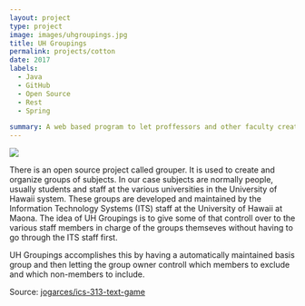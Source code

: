 ```yaml
---
layout: project
type: project
image: images/uhgroupings.jpg
title: UH Groupings
permalink: projects/cotton
date: 2017
labels:
  - Java
  - GitHub
  - Open Source
  - Rest
  - Spring

summary: A web based program to let proffessors and other faculty create and maintain groups of people for things like email lists and class lists.
---
```


<img class="ui image" src="{{ site.baseurl }}/images/cotton-header.png">


There is an open source project called grouper. It is used to create and organize groups of subjects. In our case subjects are normally people, usually students and staff at the various universities in the University of Hawaii system. These groups are developed and maintained by the Information Technology Systems (ITS) staff at the University of Hawaii at Maona. The idea of UH Groupings is to give some of that controll over to the various staff members in charge of the groups themseves without having to go through the ITS staff first.

UH Groupings accomplishes this by having a automatically maintained basis group and then letting the group owner controll which members to exclude and which non-members to include.

Source: <a href="https://github.com/jogarces/ics-313-text-game"><i class="large github icon "></i>jogarces/ics-313-text-game</a>

